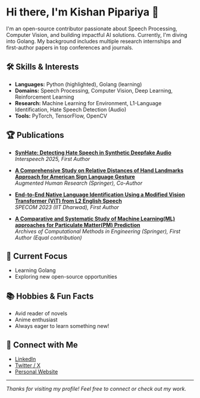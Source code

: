 # Hi there, I'm Kishan Pipariya 👋

I'm an open-source contributor passionate about Speech Processing, Computer Vision, and building impactful AI solutions. Currently, I'm diving into Golang. My background includes multiple research internships and first-author papers in top conferences and journals.

## 🛠️ Skills & Interests

- **Languages:** Python (highlighted), Golang (learning)
- **Domains:** Speech Processing, Computer Vision, Deep Learning, Reinforcement Learning
- **Research:** Machine Learning for Environment, L1-Language Identification, Hate Speech Detection (Audio)
- **Tools:** PyTorch, TensorFlow, OpenCV

## 🏆 Publications

- [**SynHate: Detecting Hate Speech in Synthetic Deepfake Audio**](https://www.arxiv.org/abs/2506.06772)  
  _Interspeech 2025, First Author_

- [**A Comprehensive Study on Relative Distances of Hand Landmarks Approach for American Sign Language Gesture**](https://link.springer.com/article/10.1007/s41133-024-00064-w)  
  _Augmented Human Research (Springer), Co-Author_
  
- [**End-to-End Native Language Identification Using a Modified Vision Transformer (ViT) from L2 English Speech**](https://link.springer.com/chapter/10.1007/978-3-031-48312-7_42)  
  _SPECOM 2023 (IIT Dharwad), First Author_

- [**A Comparative and Systematic Study of Machine Learning(ML) approaches for Particulate Matter(PM) Prediction**](link.springer.com/article/10.1007/s11831-023-09994-x)   
  _Archives of Computational Methods in Engineering (Springer), First Author (Equal contribution)_

## 🌱 Current Focus

- Learning Golang
- Exploring new open-source opportunities

## 📚 Hobbies & Fun Facts

- Avid reader of novels
- Anime enthusiast
- Always eager to learn something new!

## 🔗 Connect with Me

- [LinkedIn](https://www.linkedin.com/in/kishan-pipariya/)
- [Twitter / X](https://x.com/intelkishan)
- [Personal Website](https://kishan.pipaliya.com/)

---

_Thanks for visiting my profile! Feel free to connect or check out my work._


<!---
KishanPipariya/KishanPipariya is a ✨ special ✨ repository because its `README.md` (this file) appears on your GitHub profile.
You can click the Preview link to take a look at your changes.
--->

